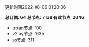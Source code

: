 更新时间2022-08-06 01:20:06

**总订阅: 64**
**总节点: 7138**
**有效节点: 2046**
- trojan节点: 100
- v2ray节点: 1635
- ss节点: 311
